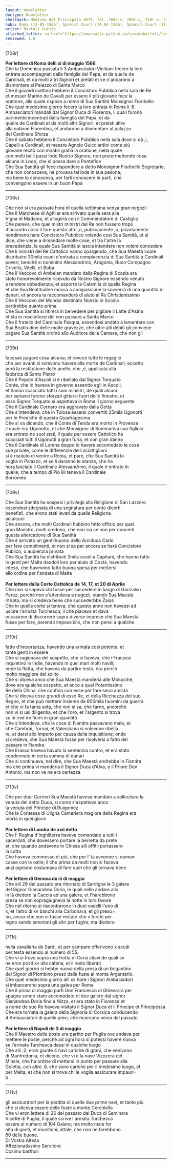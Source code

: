 ```yaml
---
layout: newsletter
doctype: Newsletter
shelfmark: Mediceo del Principato 3079, fol. 708r-v, 709r-v, 710r-v, 711r-v
hubs: Roma (11-05-1566), Spanish Court (14-04-1566), Spanish Court (17-04-1566), Spanish Court (20-04-1566), London (22-04-1566), Genova (03-05-1566), Napoli (03-05-1566)
writer: Bartoli Curzio
attached_letter: <a href="https://smansutti.github.io/cosimobartoli/texts/2978_027/">2978_027</a>
reviewed: 1.0
---
```


[708r]  
  
  
<strong>Per lettere di Roma delli xi di maggio 1566</strong>  
Che la Domenica passata li 3 Ambasciatori Vinitiani fecero la loro  
entrata accompagnati dalla famiglia del Papa, et da quelle de  
Cardinali, et da molti altri Signori et prelati et se n'andarono a  
dismontare al Palazzo di Santa Marco  
Che il giovedì mattina hebbero il Concistoro Pubblico nella sala de Re  
et messer Marino de Cavalli per essere il più giovane fece la  
oratione, alla quale rispose a nome di Sua Santità Monsignor Fioribello  
Che quel medesimo giorno fecero la loro entrata in Roma li .6.  
Ambasciatori mandati dal Signor Duca di Fiorenza, li quali furono  
parimente incontrati dalla famiglia del Papa. et da  
quelle de Cardinali et da molti altri Signori, et prelati altre  
alla natione Fiorentina, et andarono a dismontare al palazzo.  
del Cardinale Sforza  
Che il sabato hebbero il Concistoro Pubblico nella sala dove si dà ,i,  
Capelli a Cardinali; et messre Agnolo Guicciardini come più  
giovane recitò con mirabil gratia la oratione, nella quale  
con molti belli passi lodò Nostro Signore, non pretermettendo cosa  
alcuna in Lode, che si possa dare a Pontefice  
Che Sua Santità gli fece rispondere a detto Monsignor Fioribello Segretario;  
che non conosceva, nè provava tal lode in sua pesona;  
ma bene lo conosceva, per farli conoscere le parti, che  
convengono essere in un buon Papa  
  
---  

[708v]  
  
  
Che non si era passata hora di quella settimana senza gran negozii  
Che il Marchese di Aghilar era arrivato quella sera alla  
Vigna di Madama, et allogerà con il Commendatore di Castiglia  
Che pareva, che quei mistri ministri del Re non fussero tropo  
d'accordo circa il fare questo atto ,o, publicamente ,o, privatamente  
nondimeno harà Concistoro Pubblico volendo così Sua Santità, et si  
dice, che viene a dimandare molte cose, et tra l'altre la  
precedenzia, la quale Sua Santità si lascia intendere non volere concedere  
Che li ministri del Re Cattolico vanno spargendo, che Sua Maestà vuole  
distribuire 30mila scudi d'entrata a compiacenzia di Sua Santità a Cardinali  
poveri, benchè si nominino Alessandrino, Aragonia, Buon Compagno  
Crivello, Vitelli, et Boba  
Che il Vescovo di Ambelan mandato dalla Regina di Scozia era  
stato honorevolmente ricevuto da Nostro Signore essendo venuto  
a rendere obbedienzia, et esporre la Calamità di quella Regina  
et che Sua Beatitudine mossa a compassione la sovverrà di una quantità di  
danari, et ancora la raccomanderà di aiuto al Re Christianissimo  
Che il Vescovo del Mondui destinato Nunzio in Scozia  
partirebbe quanto prima  
Che Sua Santità si ritirerà in belvedere per pigliare il Latte d'Asina  
et sta in resolutione del non passare a Santa Marco  
Che il fratello del Cardinale Pasqua, essendosi andato a lamentare con  
Sua Beatitudine delle molte gravezze, che oltre alli debiti gli conviene  
pagare Sua Santità ordinò allo Auditore della Camera, che non gli  
  
---  

[709r]  
  
  
facesse pagare cosa alcuna; et revocò tutte le regaglie  
che per avanti si solevono havere alla morte de Cardinali; eccetto  
però la restitutione dello anello, che ,è, applicata alla  
fabbrica di Santo Pietro  
Che il Popolo d'Ascoli si è ribellato dal Signor Torquato  
Conte, che lo haveva in governo essendo egli in Ascoli,  
et hanno scacciato tutti i suoi ministri, de quali alcuni  
per salvarsi furono sforzati gittarsi fuori delle finestre, et  
esso Signor Torquato si aspettava in Roma il giorno seguente  
Che il Cardinale Cornaro era aggravato dalla Gotta  
Che s'intendeva, che in Tolosa essersi convertiti 25mila Ugonotti  
per le Prediche di questa Quadragesima  
Che si va dicendo, che il Conte di Tenda era morto in Provenza  
il quale era Ugonotto, et che Monsignor di Sommariva suo figliolo  
era entrato ne suoi stati, il quale per essere Cattolico ha  
scacciati tutti li Ugonotti a gran furia, et con gran danno  
Che il Cardinale di Lorena doppo lo havere accomodato le cose  
sue private, come le differenzie delli sciattiglioni  
si è risoluto di venire a Roma, et pare, che Sua Santità lo  
voglia in Palazzo, et se li daranno le stanze, che ha  
hora lasciate il Cardinale Alessandrino, il quale è entrato in  
quelle, che a tempo di Pio iiii teneva il Cardinale  
Borromeo  
  
---  

[709v]  
  
  
Che Sua Santità ha sospesi i privilegii alla Religione di San Lazzero  
essendosi sdegnata di una segnatura per conto dicerti  
benefizii, che erono stati levati da quella Religione  
ad alcuni  
Che ancora, che molti Cardinali habbino fatto offizio per quel  
gran Maestro, molti credono, che non sia se non per nuocerli  
questa altercatione di Sua Santità  
Che è arrivato un gentilhuomo dello Arciduca Carlo  
per fare complimenti, et non si sa per ancora se harà Concistoro  
Publico, o audienzia privata  
Che Sua Santità ha distribuiti 3mila scudi a Capitani, che hanno fatto  
le genti per Malta dandoli loro per aiuto di Costà, havendo  
inteso, che havevono fatto buona spesa per mettersi  
allo ordine per l'andata di Malta  
<br/><strong>Per lettere dalla Corte Cattolica de 14, 17, et 20 di Aprile</strong>  
Che non si sapeva chi fusse per succedere in luogo di Gonzalvo  
Perez; perchè non s'attendeva a negozii, stando Sua Maestà  
ritirata; ma si credeva bene che succederbbe Zaias  
Che in quella corte si teneva, che questo anno non havessi ad  
uscire l'armata Turchesca; il che piaceva et dava  
occasione di discorrere sopra diverse imprese che Sua Maestà  
fusse per fare, parendo impossibile, che non pensi a qualche  
  
---  

[710r]  
  
  
fatto d'importanza, havendo una armata così potente, et  
tante genti in essere   
Che si ragionava del sospetto, che si haveva, che i Franzesi  
inquietino le Indie, havendo in quei mari molti navili;  
onde la flotta, che haveva da partire tosto, era perciò  
molto maggiore del solito  
Che si diceva anco che Sua Maestà manderia alle Molucche,  
dove era qualche sospetto, et anco a quel Potentissimo  
Re della China, che confina con esse per fare seco amistà  
Che si diceva cose grandi di esso Re, et della Ricchezza del suo  
Regno, et che può mettere insieme da 600mila huomini da guerra  
et che vi fa tanta seta, che non si sa, che farne, ancorchè  
non vi si usi diligentia, et che l'oro, et l'argento si trova  
su le rive de fiumi in gran quantità  
Che s'intendeva, che le cose di Fiandra passavano male, et  
che Cambrai, Tornai, et Valenziana si volevono ribella  
re, et darsi allo Imperio per causa della inquisitione; onde  
si credeva, che Sua Maestà fusse per risolversi a fatto del  
passare in Fiandra  
Che Erasso haveva havuto la sentenzia contro, et era stato  
condennato in certa somma di danari  
Che si continuava, nel dire, che Sua Maestà andrebbe in Fiandra  
ma che prima vi manderia il Signor Duca d'Alva, o il Priore Don  
Antonio, ma non ve ne era certezza  
  
---  

[710v]  
  
  
Che per duoi Corrieri Sua Maestà haveva mandato a sollecitare la  
venuta del detto Duca, sì come s'aspettava anco  
la venuta del Principe di Ruigomez  
Che la Contessa di Uligna Cameriera magiore della Regina era  
morta in quei giorni  
<br/><strong>Per lettere di Londra de xxii detto</strong>  
Che l' Regina d'Inghilterra haveva comandato a tutti i  
sacerdoti, che dovessero portare la berretta da prete  
et, che quando andavono in Chiesa alli offitii portassero  
la cotta  
Che haveva commesso di più, che per l' la avvenire si comuni  
casse con le ostie; il che prima da molti non si faceva  
anzi ogniuno costumava di fare quel che gli tornava bene  
<br/><strong>Per lettere di Genova de iii di maggio</strong>  
Che alli 29 del passato era ritornato di Sardigna le 3 galere  
del Signor Gianandrea Doria, le quali nello andare allo  
in là diedero la Caccia ad una galera, et l'harebbono  
presa se non sopragiugneva la notte in loro favore  
Che nel ritorno si riscontrarono in duoi vacelli l'uno di  
x, et l’altro di xv banchi alla Carbonara, et gli preso=  
no, ancor che non vi fusse restato che v turchi per  
legno sendo smontati gli altri per fugire; ma diedero  
  
---  

[711r]  
  
  
nella cavalleria de Sardi, et per campare offerivono x scudi  
per testa essendo al numero di 55.  
Che vi si trovò sopra una frotta di Corsi stiavi de quali se  
ne eron posti xv alla catena, et il resto liberati  
Che quel giorno si hebbe nuova della presa di un brigantino  
del Signor di Piombino preso dalle fuste al monte Argentario.  
Che quel medesimo giorno alli xx hore i Signori Ambaciadori  
si imbarcarono sopra una galea per Roma  
Che il prima di maggio partì Don Francesco di Ghievarra per  
spagna sendo stato accomodato di due galere dal signor  
Gianandrea Doria fino a Nizza, et era stato in Fiorenza et  
a nome de suo Re haveva visitato il Signor Duca et il Principe et Principessa  
Che era tornata la galera della Signoria di Corsica conducendo  
4 Ambasciatori di quelle pievi, che ricercono venia del passato  
<br/><strong>Per lettere di Napoli de 3 di maggio</strong>  
Che il Maestro delle poste era partito per Puglia ove andava per  
mettere le poste, perchè ad ogni hora si potessi havere nuova  
se l'armata Turchesca dessi in qualche luogo  
Che alli ;2; eron giunte 4 navi cariche di grani, che venivono  
di Manfredonia, et dicono, che vi è la nave Vizozera del  
Minale, che ha ordine di mettersi in punto per passare alla  
Goletta, con altre .6. che sono cariche per il medesimo luogo, et  
per Malta, et che non si trova chi le voglia assicurare impauri=  
ti  
  
---  

[711v]  
  
  
gli assicuratori per la perdita di quelle due prime navi, et tanto più  
che si diceva essere delle fuste a monte Cerchiello  
Che vi eron lettere di 26 del passato del Duca di Seminara  
ViceRé di Puglia, il quale scrive l armata Turchesca  
essere al numero di 104 Galere; ma molto male for  
nita di genti, et munitioni; attale, che non ne farebbono  
60 delle buone.  
Di Vostra Alteza  
Affezionatissimo Servitore  
Cosimo bartholi  
  
---  

